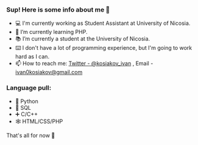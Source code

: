 ### Sup! Here is some info about me 👀

- 💻 I'm currently working as Student Assistant at University of Nicosia.
- 🌱 I’m currently learning PHP.
- 📚 I’m currently a student at the University of Nicosia.
- ⌨️ I don't have a lot of programming experience, but I'm going to work hard as I can.
- 📫 How to reach me: [Twitter - @kosiakov_ivan](https://twitter.com/kosiakov_ivan) , Email -  ivan0kosiakov@gmail.com

### Language pull:
- 🐍 Python
- 📑 SQL
- ➕ C/C++
- 🕸️ HTML/CSS/PHP

That's all for now 👀
